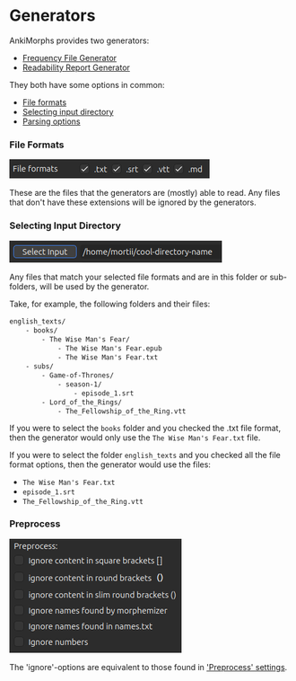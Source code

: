 # Generators

AnkiMorphs provides two generators:

- [Frequency File Generator](generators/frequency-file-generator.md)
- [Readability Report Generator](generators/readability-report-generator.md)

They both have some options in common:

- [File formats](#file-formats)
- [Selecting input directory](#selecting-input-directory)
- [Parsing options](#parsing)

### File Formats

![file_formats.png](../../img/file_formats.png)

These are the files that the generators are (mostly) able to read. Any files that don't have these extensions will be
ignored by the generators.

### Selecting Input Directory

![generator-select-input.png](../../img/generator-select-input.png)

Any files that match your selected file formats and are in this folder or sub-folders,
will be used by the generator.

Take, for example, the following folders and their files:

```
english_texts/
    - books/
        - The Wise Man's Fear/
            - The Wise Man's Fear.epub
            - The Wise Man's Fear.txt
    - subs/
        - Game-of-Thrones/
            - season-1/
                - episode_1.srt
        - Lord_of_the_Rings/
            - The_Fellowship_of_the_Ring.vtt

```

If you were to select the `books` folder and you checked the .txt file format, then the generator would
only use the `The Wise Man's Fear.txt` file.

If you were to select the folder `english_texts` and you checked all the file format options, then the generator would
use the files:

- `The Wise Man's Fear.txt`
- `episode_1.srt`
- `The_Fellowship_of_the_Ring.vtt`

### Preprocess

![generator-parsing-options.png](../../img/generator-preprocess-options.png)

The 'ignore'-options are equivalent to those found in ['Preprocess' settings](../setup/settings/preprocess).

